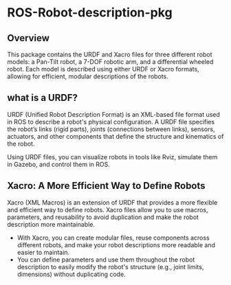 # ROS-Robot-description-pkg

## Overview
This package contains the URDF and Xacro files for three different robot models: a Pan-Tilt robot, a 7-DOF robotic arm, and a differential wheeled robot. Each model is described using either URDF or Xacro formats, allowing for efficient, modular descriptions of the robots.

## what is a URDF?
URDF (Unified Robot Description Format) is an XML-based file format used in ROS to describe a robot's physical configuration. A URDF file specifies the robot’s links (rigid parts), joints (connections between links), sensors, actuators, and other components that define the structure and kinematics of the robot.

Using URDF files, you can visualize robots in tools like Rviz, simulate them in Gazebo, and control them in ROS.

## Xacro: A More Efficient Way to Define Robots
Xacro (XML Macros) is an extension of URDF that provides a more flexible and efficient way to define robots. Xacro files allow you to use macros, parameters, and reusability to avoid duplication and make the robot description more maintainable.

- With Xacro, you can create modular files, reuse components across different robots, and make your robot descriptions more readable and easier to maintain.
- You can define parameters and use them throughout the robot description to easily modify the robot's structure (e.g., joint limits, dimensions) without duplicating code.
